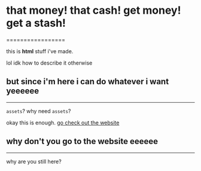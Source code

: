 # that money! that cash! get money! get a stash!
=================

this is **html** stuff i've made. 

lol idk how to describe it otherwise

## but since i'm here i can do whatever i want yeeeeee
------------

`assets`? why need `assets`?

okay this is enough. [go check out the website](https://zagyen8913.github.io/)

## why don't you go to the website eeeeee 
-------------------

why are you still here?

